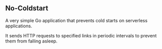 ## No-Coldstart

A very simple Go application that prevents cold starts on serverless applications.

It sends HTTP requests to specified links in periodic intervals to prevent them from falling asleep.